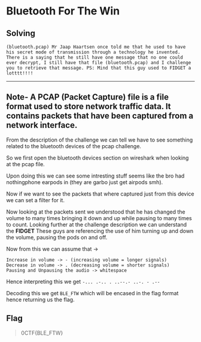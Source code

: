 # Bluetooth For The Win

## Solving

```
(bluetooth.pcap) Mr Jaap Haartsen once told me that he used to have his secret mode of transmission through a technology he invented. There is a saying that he still have one message that no one could ever decrypt, I still have that file (bluetooth.pcap) and I challenge you to retrieve that message. PS: Mind that this guy used to FIDGET a lotttt!!!!
```

---
**Note-**
A PCAP (Packet Capture) file is a file format used to store network traffic data. It contains packets that have been captured from a network interface.
---

From the description of the challenge we can tell we have to see something related to the bluetooth devices of the pcap challenge. 

So we first open the bluetooth devices section on wireshark when looking at the pcap file.

Upon doing this we can see some intresting stuff seems like the bro had nothingphone earpods in (they are garbo just get airpods smh).


Now if we want to see the packets that where captured just from this device we can set a filter for it. 


Now looking at the packets sent we understood that he has changed the volume to many times bringing it down and up while pausing to many times to count. Looking further at the challenge description we can understand the **FIDGET** These guys are referencing the use of him turning up and down the volume, pausing the pods on and off. 

Now from this we can assume that ->

```
Increase in volume -> - (increasing volume = longer signals)
Decrease in volume -> . (decreasing volume = shorter signals)
Pausing and Unpausing the audio -> whitespace
```

Hence interpreting this we get ``-... .-.. . ..--.- ..-. - .--``


Decoding this we get ``BLE_FTW`` which will be encased in the flag format hence returning us the flag.



## Flag

> 0CTF{BLE_FTW}